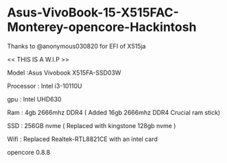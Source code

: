 # Asus-VivoBook-15-X515FAC-Monterey-opencore-Hackintosh

Thanks to @anonymous030820 for EFI of X515ja

<< THIS IS A W.I.P >>

Model :Asus Vivobook X515FA-SSD03W

Processor : Intel i3-10110U

gpu : Intel UHD630

Ram : 4gb 2666mhz DDR4 ( Added 16gb 2666mhz DDR4 Crucial ram stick)

SSD : 256GB nvme ( Replaced with kingstone 128gb nvme )

Wifi : Replaced Realtek-RTL8821CE with an intel card

opencore 0.8.8
